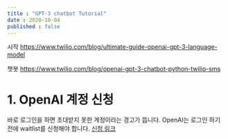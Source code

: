 ```yaml
---
title : "GPT-3 chatbot Tutorial"
date : 2020-10-04
published : false
---
```

시작 <https://www.twilio.com/blog/ultimate-guide-openai-gpt-3-language-model>

챗봇 <https://www.twilio.com/blog/openai-gpt-3-chatbot-python-twilio-sms>

# 1. OpenAI 계정 신청
바로 로그인을 하면 초대받지 못한 계정이라는 경고가 뜹니다. OpenAI는 로그인 하기 전에 waitlist를 신청해야 합니다. [신청 링크](https://share.hsforms.com/1Lfc7WtPLRk2ppXhPjcYY-A4sk30)
